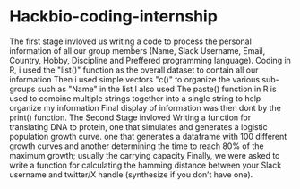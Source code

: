 # Hackbio-coding-internship
The first stage invloved us writing a code to process the personal information of all our group members (Name, Slack Username, Email, Country, Hobby, Discipline and Preffered programming language). 
Coding in R, i used the "list()" function as the overall dataset to contain all our information
Then i used simple vectors "c()" to organize the various sub-groups such as "Name" in the list
I also used The paste() function in R is used to combine multiple strings together into a single string to help organize my information
Final display of information was then dont by the print() function.
The Second Stage invloved Writing a function for translating DNA to protein, one that simulates and generates a logistic population growth curve.
one that generates a dataframe with 100 different growth curves and another determining the time to reach 80% of the maximum growth; usually the carrying capacity
Finally, we were asked to write a function for calculating the hamming distance between your Slack username and twitter/X handle (synthesize if you don’t have one).
